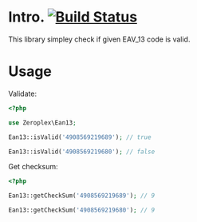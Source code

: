 # Intro. [![Build Status](https://travis-ci.com/johnroyer/ean13-validator.svg?token=fJExdbHq9iTBYQPwsqRw&branch=master)](https://travis-ci.com/johnroyer/ean13-validator)

This library simpley check if given EAV_13 code is valid.


# Usage

Validate:

```PHP
<?php

use Zeroplex\Ean13;

Ean13::isValid('4908569219689'); // true

Ean13::isValid('4908569219680'); // false
```


Get checksum:

```php
<?php

Ean13::getCheckSum('4908569219689'); // 9

Ean13::getCheckSum('4908569219680'); // 9
```

